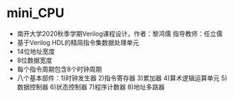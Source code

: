 # mini_CPU
+ 南开大学2020秋季学期Verilog课程设计，作者：黎鸿儒 指导教师：任立儒
+ 基于Verilog HDL的精简指令集数据处理单元
+ 14位地址宽度
+ 8位数据宽度
+ 每个指令周期包含8个时钟周期
+ 八个基本部件：1)时钟发生器 2)指令寄存器 3)累加器 4)算术逻辑运算单元 5)数据控制器 6)状态控制器 7)程序计数器 8)地址多路器
